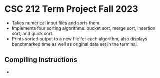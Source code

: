 # CSC 212 Term Project Fall 2023
- Takes numerical input files and sorts them.
- Implements four sorting algorithms: bucket sort, merge sort, insertion sort, and quick sort.
- Prints sorted output to a new file for each algorithm, also displays benchmarked time as well as original data set in the terminal.

## Compiling Instructions
- 
